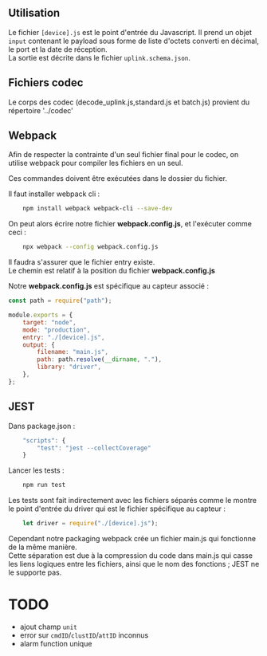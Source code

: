 ## Utilisation

Le fichier `[device].js` est le point d'entrée du Javascript. Il prend un objet `input` contenant le payload sous forme de liste d'octets converti en décimal, le port et la date de réception.  
La sortie est décrite dans le fichier `uplink.schema.json`.  

## Fichiers codec

Le corps des codec (decode_uplink.js,standard.js et batch.js) provient du répertoire '../codec'

## Webpack

Afin de respecter la contrainte d'un seul fichier final pour le codec, on utilise webpack pour compiler les fichiers en un seul.  

Ces commandes doivent être exécutées dans le dossier du fichier.  
  
Il faut installer webpack cli :  

```bash
    npm install webpack webpack-cli --save-dev
```

On peut alors écrire notre fichier **webpack.config.js**, et l'exécuter comme ceci :  

```bash
    npx webpack --config webpack.config.js
```

Il faudra s'assurer que le fichier entry existe.  
Le chemin est relatif à la position du fichier **webpack.config.js**  

Notre **webpack.config.js** est spécifique au capteur associé :  

```javascript
const path = require("path");

module.exports = {
    target: "node",
    mode: "production",
    entry: "./[device].js",
    output: {
        filename: "main.js",
        path: path.resolve(__dirname, "."),
        library: "driver",
    },
};
```

## JEST
Dans package.json :  

```javascript
    "scripts": {
        "test": "jest --collectCoverage"
    }
```

Lancer les tests  : 

```bash
    npm run test
```

Les tests sont fait indirectement avec les fichiers séparés comme le montre le point d'entrée du driver qui est le fichier spécifique au capteur :  

```javascript
    let driver = require("./[device].js");
```

Cependant notre packaging webpack crée un fichier main.js qui fonctionne de la même manière.  
Cette séparation est due à la compression du code dans main.js qui casse les liens logiques entre les fichiers, ainsi que le nom des fonctions ; JEST ne le supporte pas.  


# TODO

- ajout champ `unit`
- error sur `cmdID`/`clustID`/`attID` inconnus
- alarm function unique